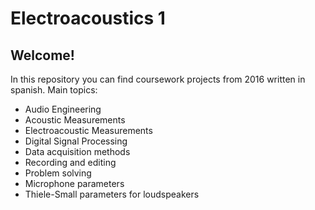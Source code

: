 # Electroacoustics 1
## Welcome!
In this repository you can find coursework projects from 2016 written in spanish.
Main topics:

- Audio Engineering
- Acoustic Measurements
- Electroacoustic Measurements
- Digital Signal Processing
- Data acquisition methods
- Recording and editing
- Problem solving
- Microphone parameters
- Thiele-Small parameters for loudspeakers
